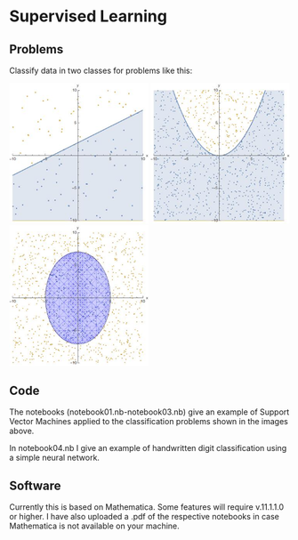 # Supervised Learning

## Problems

Classify data in two classes for problems like this:

<img src="https://github.com/jimhalverson/string_data17/blob/master/supervised/abovebelow1.jpg" width="250" alt="line example" />
<img src="https://github.com/jimhalverson/string_data17/blob/master/supervised/abovebelow2.jpg" width="250" alt="parabola example" />
<img src="https://github.com/jimhalverson/string_data17/blob/master/supervised/abovebelow3.jpg" width="250" alt="ellipse example" />

## Code

The notebooks (notebook01.nb-notebook03.nb) give an example of Support Vector Machines applied to the classification problems shown in the images above.

In notebook04.nb I give an example of handwritten digit classification using a simple neural network.

## Software

Currently this is based on Mathematica. Some features will require v.11.1.1.0 or higher. I have also uploaded a .pdf of the respective notebooks in case Mathematica is not available on your machine.
